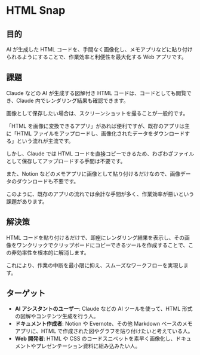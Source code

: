 # HTML Snap

## 目的

AI が生成した HTML コードを、手間なく画像化し、メモアプリなどに貼り付けられるようにすることで、作業効率と利便性を最大化する Web アプリです。

## 課題

Claude などの AI が生成する図解付き HTML コードは、コードとしても閲覧でき、Claude 内でレンダリング結果も確認できます。

画像として保存したい場合は、スクリーンショットを撮ることが一般的です。

「HTML を画像に変換できるアプリ」があれば便利ですが、既存のアプリは主に「HTML ファイルをアップロードし、画像化されたデータをダウンロードする」という流れが主流です。

しかし、Claude では HTML コードを直接コピーできるため、わざわざファイルとして保存してアップロードする手間は不要です。

また、Notion などのメモアプリに画像として貼り付けるだけなので、画像データのダウンロードも不要です。

このように、既存のアプリの流れでは余計な手間が多く、作業効率が悪いという課題があります。

## 解決策

HTML コードを貼り付けるだけで、即座にレンダリング結果を表示し、その画像をワンクリックでクリップボードにコピーできるツールを作成することで、この非効率性を根本的に解消します。

これにより、作業の中断を最小限に抑え、スムーズなワークフローを実現します。

## ターゲット

- **AI アシスタントのユーザー**: Claude などの AI ツールを使って、HTML 形式の図解やコンテンツ生成を行う人。
- **ドキュメント作成者**: Notion や Evernote、その他 Markdown ベースのメモアプリに、HTML で作成された図やグラフを貼り付けたいと考えている人。
- **Web 開発者**: HTML や CSS のコードスニペットを素早く画像化し、ドキュメントやプレゼンテーション資料に組み込みたい人。
